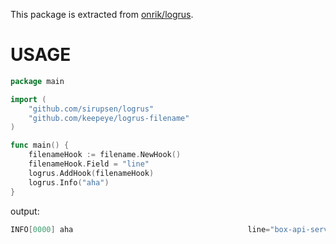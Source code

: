 This package is extracted from [onrik/logrus][1].

USAGE
======

```go
package main

import (
	"github.com/sirupsen/logrus"
	"github.com/keepeye/logrus-filename"
)

func main() {
	filenameHook := filename.NewHook()
	filenameHook.Field = "line"
	logrus.AddHook(filenameHook)
	logrus.Info("aha")
}
```

output:

```go
INFO[0000] aha                                       line="box-api-server/test.go:12"
```

[1]: https://github.com/onrik/logrus
